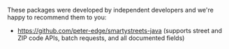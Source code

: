 These packages were developed by independent developers and we're happy to recommend them to you:

- https://github.com/peter-edge/smartystreets-java (supports street and ZIP code APIs, batch requests, and all documented fields)
